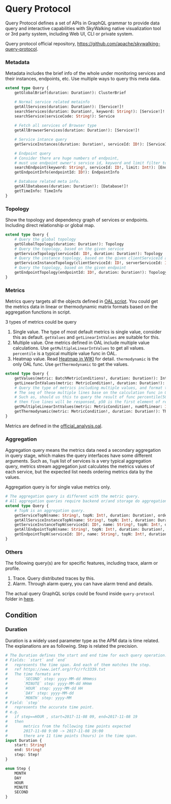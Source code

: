 # Query Protocol
Query Protocol defines a set of APIs in GraphQL grammar to provide data query and interactive capabilities with SkyWalking
native visualization tool or 3rd party system, including Web UI, CLI or private system.

Query protocol official repository, https://github.com/apache/skywalking-query-protocol.

### Metadata  
Metadata includes the brief info of the whole under monitoring services and their instances, endpoints, etc.
Use multiple ways to query this meta data.
```graphql
extend type Query {
    getGlobalBrief(duration: Duration!): ClusterBrief

    # Normal service related metainfo 
    getAllServices(duration: Duration!): [Service!]!
    searchServices(duration: Duration!, keyword: String!): [Service!]!
    searchService(serviceCode: String!): Service
    
    # Fetch all services of Browser type
    getAllBrowserServices(duration: Duration!): [Service!]!

    # Service intance query
    getServiceInstances(duration: Duration!, serviceId: ID!): [ServiceInstance!]!

    # Endpoint query
    # Consider there are huge numbers of endpoint,
    # must use endpoint owner's service id, keyword and limit filter to do query.
    searchEndpoint(keyword: String!, serviceId: ID!, limit: Int!): [Endpoint!]!
    getEndpointInfo(endpointId: ID!): EndpointInfo

    # Database related meta info.
    getAllDatabases(duration: Duration!): [Database!]!
    getTimeInfo: TimeInfo
}
```

### Topology
Show the topology and dependency graph of services or endpoints. Including direct relationship or global map.

```graphql
extend type Query {
    # Query the global topology
    getGlobalTopology(duration: Duration!): Topology
    # Query the topology, based on the given service
    getServiceTopology(serviceId: ID!, duration: Duration!): Topology
    # Query the instance topology, based on the given clientServiceId and serverServiceId
    getServiceInstanceTopology(clientServiceId: ID!, serverServiceId: ID!, duration: Duration!): ServiceInstanceTopology
    # Query the topology, based on the given endpoint
    getEndpointTopology(endpointId: ID!, duration: Duration!): Topology
}
```

### Metrics
Metrics query targets all the objects defined in [OAL script](../concepts-and-designs/oal.md). You could get the 
metrics data in linear or thermodynamic matrix formats based on the aggregation functions in script. 

3 types of metrics could be query
1. Single value. The type of most default metrics is single value, consider this as default. `getValues` and `getLinearIntValues` are suitable for this.
1. Multiple value.  One metrics defined in OAL include multiple value calculations. Use `getMultipleLinearIntValues` to get all values. `percentile` is a typical multiple value func in OAL.
1. Heatmap value. Read [Heatmap in WIKI](https://en.wikipedia.org/wiki/Heat_map) for detail. `thermodynamic` is the only OAL func. Use `getThermodynamic` to get the values.
```graphql
extend type Query {
    getValues(metric: BatchMetricConditions!, duration: Duration!): IntValues
    getLinearIntValues(metric: MetricCondition!, duration: Duration!): IntValues
    # Query the type of metrics including multiple values, and format them as multiple linears.
    # The seq of these multiple lines base on the calculation func in OAL
    # Such as, should us this to query the result of func percentile(50,75,90,95,99) in OAL,
    # then five lines will be responsed, p50 is the first element of return value.
    getMultipleLinearIntValues(metric: MetricCondition!, numOfLinear: Int!, duration: Duration!): [IntValues!]!
    getThermodynamic(metric: MetricCondition!, duration: Duration!): Thermodynamic
}
```

Metrics are defined in the [official_analysis.oal](../../../oap-server/server-bootstrap/src/main/resources/official_analysis.oal).

### Aggregation
Aggregation query means the metrics data need a secondary aggregation in query stage, which makes the query 
interfaces have some different arguments. Such as, `TopN` list of services is a very typical aggregation query, 
metrics stream aggregation just calculates the metrics values of each service, but the expected list needs ordering metrics data
by the values.

Aggregation query is for single value metrics only.

```graphql
# The aggregation query is different with the metric query.
# All aggregation queries require backend or/and storage do aggregation in query time.
extend type Query {
    # TopN is an aggregation query.
    getServiceTopN(name: String!, topN: Int!, duration: Duration!, order: Order!): [TopNEntity!]!
    getAllServiceInstanceTopN(name: String!, topN: Int!, duration: Duration!, order: Order!): [TopNEntity!]!
    getServiceInstanceTopN(serviceId: ID!, name: String!, topN: Int!, duration: Duration!, order: Order!): [TopNEntity!]!
    getAllEndpointTopN(name: String!, topN: Int!, duration: Duration!, order: Order!): [TopNEntity!]!
    getEndpointTopN(serviceId: ID!, name: String!, topN: Int!, duration: Duration!, order: Order!): [TopNEntity!]!
}
```

### Others
The following query(s) are for specific features, including trace, alarm or profile.
1. Trace. Query distributed traces by this.
1. Alarm. Through alarm query, you can have alarm trend and details.

The actual query GraphQL scrips could be found inside `query-protocol` folder in [here](../../../oap-server/server-query-plugin/query-graphql-plugin/src/main/resources).

## Condition
### Duration
Duration is a widely used parameter type as the APM data is time related. The explanations are as following. 
Step is related the precision. 
```graphql
# The Duration defines the start and end time for each query operation.
# Fields: `start` and `end`
#   represents the time span. And each of them matches the step.
#   ref https://www.ietf.org/rfc/rfc3339.txt
#   The time formats are
#       `SECOND` step: yyyy-MM-dd HHmmss
#       `MINUTE` step: yyyy-MM-dd HHmm
#       `HOUR` step: yyyy-MM-dd HH
#       `DAY` step: yyyy-MM-dd
#       `MONTH` step: yyyy-MM
# Field: `step`
#   represents the accurate time point.
# e.g.
#   if step==HOUR , start=2017-11-08 09, end=2017-11-08 19
#   then
#       metrics from the following time points expected
#       2017-11-08 9:00 -> 2017-11-08 19:00
#       there are 11 time points (hours) in the time span.
input Duration {
    start: String!
    end: String!
    step: Step!
}

enum Step {
    MONTH
    DAY
    HOUR
    MINUTE
    SECOND
}
```
